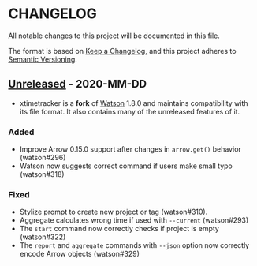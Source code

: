 <!--
SPDX-FileCopyrightText: 2020 David Alfonso

SPDX-License-Identifier: GPL-3.0-or-later
-->

# CHANGELOG

All notable changes to this project will be documented in this file.

The format is based on [Keep a Changelog](https://keepachangelog.com/en/1.0.0/),
and this project adheres to [Semantic Versioning](https://semver.org/spec/v2.0.0.html).

## [Unreleased] - 2020-MM-DD
- xtimetracker is a **fork** of [Watson](https://tailordev.github.io/Watson/) 1.8.0 and maintains compatibility with its file format. It also contains many of the unreleased features of it.

### Added
- Improve Arrow 0.15.0 support after changes in `arrow.get()` behavior (watson#296)
- Watson now suggests correct command if users make small typo (watson#318)

### Fixed
- Stylize prompt to create new project or tag (watson#310).
- Aggregate calculates wrong time if used with `--current` (watson#293)
- The `start` command now correctly checks if project is empty (watson#322)
- The `report` and `aggregate` commands with `--json` option now correctly
encode Arrow objects (watson#329)

[Unreleased]: https://github.com/davidag/xtimetracker/compare/v1.8.0...HEAD
